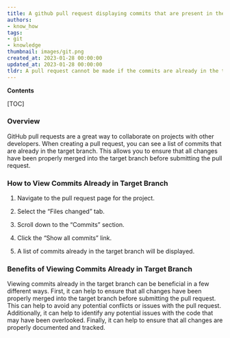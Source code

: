 ```yaml
---
title: A github pull request displaying commits that are present in the target branch
authors:
- know_how
tags:
- git
- knowledge
thumbnail: images/git.png
created_at: 2023-01-28 00:00:00
updated_at: 2023-01-28 00:00:00
tldr: A pull request cannot be made if the commits are already in the target branch.
---
```


**Contents**

[TOC]

### Overview

GitHub pull requests are a great way to collaborate on projects with other developers. When creating a pull request, you can see a list of commits that are already in the target branch. This allows you to ensure that all changes have been properly merged into the target branch before submitting the pull request.

### How to View Commits Already in Target Branch

1. Navigate to the pull request page for the project.

2. Select the “Files changed” tab.

3. Scroll down to the “Commits” section.

4. Click the “Show all commits” link.

5. A list of commits already in the target branch will be displayed.

### Benefits of Viewing Commits Already in Target Branch

Viewing commits already in the target branch can be beneficial in a few different ways. First, it can help to ensure that all changes have been properly merged into the target branch before submitting the pull request. This can help to avoid any potential conflicts or issues with the pull request. Additionally, it can help to identify any potential issues with the code that may have been overlooked. Finally, it can help to ensure that all changes are properly documented and tracked.

